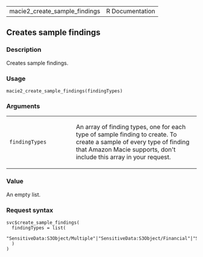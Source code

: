 <table style="width: 100%;">
<tbody>
<tr class="odd">
<td>macie2_create_sample_findings</td>
<td style="text-align: right;">R Documentation</td>
</tr>
</tbody>
</table>

## Creates sample findings

### Description

Creates sample findings.

### Usage

    macie2_create_sample_findings(findingTypes)

### Arguments

<table>
<colgroup>
<col style="width: 35%" />
<col style="width: 65%" />
</colgroup>
<tbody>
<tr class="odd">
<td><code
id="macie2_create_sample_findings_:_findingTypes">findingTypes</code></td>
<td><p>An array of finding types, one for each type of sample finding to
create. To create a sample of every type of finding that Amazon Macie
supports, don't include this array in your request.</p></td>
</tr>
</tbody>
</table>

### Value

An empty list.

### Request syntax

    svc$create_sample_findings(
      findingTypes = list(
        "SensitiveData:S3Object/Multiple"|"SensitiveData:S3Object/Financial"|"SensitiveData:S3Object/Personal"|"SensitiveData:S3Object/Credentials"|"SensitiveData:S3Object/CustomIdentifier"|"Policy:IAMUser/S3BucketPublic"|"Policy:IAMUser/S3BucketSharedExternally"|"Policy:IAMUser/S3BucketReplicatedExternally"|"Policy:IAMUser/S3BucketEncryptionDisabled"|"Policy:IAMUser/S3BlockPublicAccessDisabled"|"Policy:IAMUser/S3BucketSharedWithCloudFront"
      )
    )
